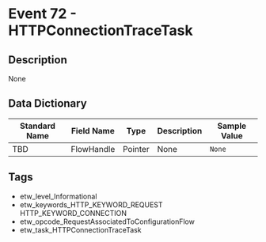 # Event 72 - HTTPConnectionTraceTask

## Description
None

## Data Dictionary
|Standard Name|Field Name|Type|Description|Sample Value|
|---|---|---|---|---|
|TBD|FlowHandle|Pointer|None|`None`|

## Tags
* etw_level_Informational
* etw_keywords_HTTP_KEYWORD_REQUEST HTTP_KEYWORD_CONNECTION
* etw_opcode_RequestAssociatedToConfigurationFlow
* etw_task_HTTPConnectionTraceTask